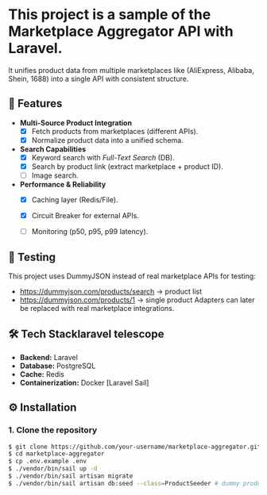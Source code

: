 # This project is a sample of the **Marketplace Aggregator** API with **Laravel**.
It unifies product data from multiple marketplaces like (AliExpress, Alibaba, Shein, 1688) into a single API with consistent structure.


## 🚀 Features

- **Multi-Source Product Integration**
  - [X] Fetch products from marketplaces (different APIs). 
  - [X] Normalize product data into a unified schema.

- **Search Capabilities**
  - [X] Keyword search with *Full-Text Search* (DB).
  - [X] Search by product link (extract marketplace + product ID).
  - [ ] Image search.

- **Performance & Reliability**
    - [X] Caching layer (Redis/File).
    - [X] Circuit Breaker for external APIs.
    - [ ] Monitoring (p50, p95, p99 latency). 


## 🧪 Testing
This project uses DummyJSON instead of real marketplace APIs for testing:
- https://dummyjson.com/products/search → product list 
- https://dummyjson.com/products/1 → single product
Adapters can later be replaced with real marketplace integrations.

## 🛠️ Tech Stacklaravel telescope
- **Backend:** Laravel 
- **Database:** PostgreSQL 
- **Cache:** Redis 
- **Containerization:** Docker [Laravel Sail]


## ⚙️ Installation

### 1. Clone the repository
```bash
$ git clone https://github.com/your-username/marketplace-aggregator.git
$ cd marketplace-aggregator
$ cp .env.example .env
$ ./vendor/bin/sail up -d
$ ./vendor/bin/sail artisan migrate
$ ./vendor/bin/sail artisan db:seed --class=ProductSeeder # dummy products
